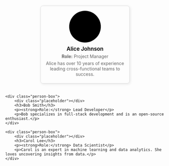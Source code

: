 <style>
.people-container {
    display: flex;
    flex-wrap: wrap;
    gap: 20px;
    justify-content: center;
}

.person-box {
    border: 1px solid #ddd;
    border-radius: 8px;
    padding: 15px;
    width: 250px;
    text-align: center;
    box-shadow: 2px 2px 8px rgba(0, 0, 0, 0.1);
}

.person-box .placeholder {
    background-color: #000;
    width: 100px;
    height: 100px;
    border-radius: 50%;
    margin: 0 auto;
}

.person-box h3 {
    margin: 10px 0 5px;
    font-size: 1.2em;
}

.person-box p {
    margin: 5px 0;
    color: #666;
}
</style>

<div class="people-container">
    <div class="person-box">
        <div class="placeholder"></div>
        <h3>Alice Johnson</h3>
        <p><strong>Role:</strong> Project Manager</p>
        <p>Alice has over 10 years of experience leading cross-functional teams to success.</p>
    </div>
    
    <div class="person-box">
        <div class="placeholder"></div>
        <h3>Bob Smith</h3>
        <p><strong>Role:</strong> Lead Developer</p>
        <p>Bob specializes in full-stack development and is an open-source enthusiast.</p>
    </div>
    
    <div class="person-box">
        <div class="placeholder"></div>
        <h3>Carol Lee</h3>
        <p><strong>Role:</strong> Data Scientist</p>
        <p>Carol is an expert in machine learning and data analytics. She loves uncovering insights from data.</p>
    </div>
</div>